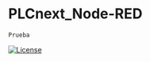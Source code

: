 # PLCnext_Node-RED

```
Prueba
```
[![License](https://img.shields.io/badge/License-MIT-blue.svg)](LICENSE)
